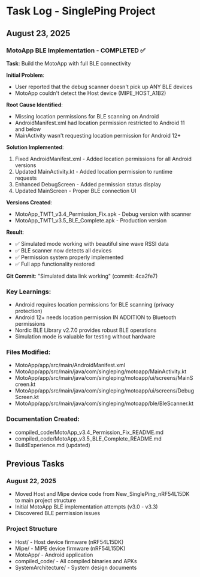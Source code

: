 # Task Log - SinglePing Project

## August 23, 2025

### MotoApp BLE Implementation - COMPLETED ✅

**Task**: Build the MotoApp with full BLE connectivity

**Initial Problem**: 
- User reported that the debug scanner doesn't pick up ANY BLE devices
- MotoApp couldn't detect the Host device (MIPE_HOST_A1B2)

**Root Cause Identified**:
- Missing location permissions for BLE scanning on Android
- AndroidManifest.xml had location permission restricted to Android 11 and below
- MainActivity wasn't requesting location permission for Android 12+

**Solution Implemented**:
1. Fixed AndroidManifest.xml - Added location permissions for all Android versions
2. Updated MainActivity.kt - Added location permission to runtime requests
3. Enhanced DebugScreen - Added permission status display
4. Updated MainScreen - Proper BLE connection UI

**Versions Created**:
- MotoApp_TMT1_v3.4_Permission_Fix.apk - Debug version with scanner
- MotoApp_TMT1_v3.5_BLE_Complete.apk - Production version

**Result**: 
- ✅ Simulated mode working with beautiful sine wave RSSI data
- ✅ BLE scanner now detects all devices
- ✅ Permission system properly implemented
- ✅ Full app functionality restored

**Git Commit**: "Simulated data link working" (commit: 4ca2fe7)

### Key Learnings:
- Android requires location permissions for BLE scanning (privacy protection)
- Android 12+ needs location permission IN ADDITION to Bluetooth permissions
- Nordic BLE Library v2.7.0 provides robust BLE operations
- Simulation mode is valuable for testing without hardware

### Files Modified:
- MotoApp/app/src/main/AndroidManifest.xml
- MotoApp/app/src/main/java/com/singleping/motoapp/MainActivity.kt
- MotoApp/app/src/main/java/com/singleping/motoapp/ui/screens/MainScreen.kt
- MotoApp/app/src/main/java/com/singleping/motoapp/ui/screens/DebugScreen.kt
- MotoApp/app/src/main/java/com/singleping/motoapp/ble/BleScanner.kt

### Documentation Created:
- compiled_code/MotoApp_v3.4_Permission_Fix_README.md
- compiled_code/MotoApp_v3.5_BLE_Complete_README.md
- BuildExperience.md (updated)

## Previous Tasks

### August 22, 2025
- Moved Host and Mipe device code from New_SinglePing_nRF54L15DK to main project structure
- Initial MotoApp BLE implementation attempts (v3.0 - v3.3)
- Discovered BLE permission issues

### Project Structure
- Host/ - Host device firmware (nRF54L15DK)
- Mipe/ - MIPE device firmware (nRF54L15DK)
- MotoApp/ - Android application
- compiled_code/ - All compiled binaries and APKs
- SystemArchitecture/ - System design documents
